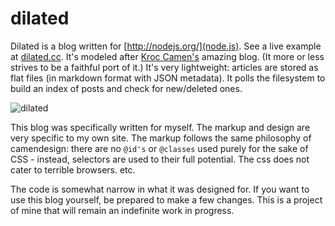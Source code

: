 # dilated

Dilated is a blog written for [http://nodejs.org/](node.js). See a live example 
at [dilated.cc](http://dilated.cc/). It's modeled after 
[Kroc Camen's](http://camendesign.com/) amazing blog. (It more or less strives 
to be a faithful port of it.) It's very lightweight: articles are stored as flat 
files (in markdown format with JSON metadata). It polls the filesystem 
to build an index of posts and check for new/deleted ones. 

![dilated](http://dilated.cc/img/thumb.png)

This blog was specifically written for myself. The markup and design 
are very specific to my own site. The markup follows the same philosophy of 
camendesign: there are no `@id's` or `@classes` used purely for the sake of 
CSS - instead, selectors are used to their full potential. The css does not 
cater to terrible browsers. etc.

The code is somewhat narrow in what it was designed for. If you want to 
use this blog yourself, be prepared to make a few changes. 
This is a project of mine that will remain an indefinite work in progress.